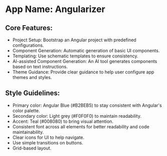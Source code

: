 # **App Name**: Angularizer

## Core Features:

- Project Setup: Bootstrap an Angular project with predefined configurations.
- Component Generation: Automatic generation of basic UI components.
- Templating: Use schematic templates to ensure consistency.
- AI-assisted Component Generation: An AI tool generates components based on text instructions.
- Theme Guidance: Provide clear guidance to help user configure app themes and styles.

## Style Guidelines:

- Primary color: Angular Blue (#B2BEB5) to stay consistent with Angular's color palette.
- Secondary color: Light grey (#F0F0F0) to maintain readability.
- Accent: Teal (#008080) to bring visual attention.
- Consistent font across all elements for better readability and code maintainability.
- Clear icons for UI to help navigate.
- Use simple transitions on buttons.
- Grid-based layout.